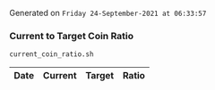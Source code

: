 Generated on `Friday 24-September-2021 at 06:33:57`

### Current to Target Coin Ratio
`current_coin_ratio.sh`

Date|Current|Target|Ratio
---|---|---|---
